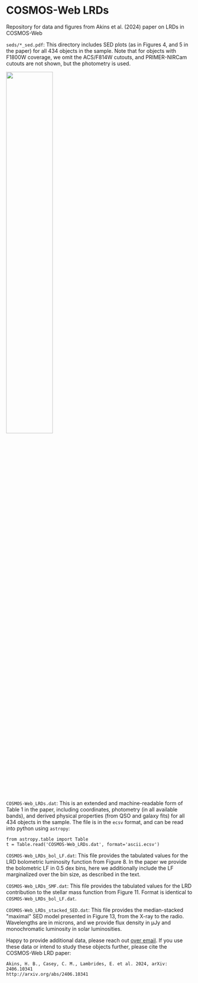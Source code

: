 # COSMOS-Web LRDs
Repository for data and figures from Akins et al. (2024) paper on LRDs in COSMOS-Web

`seds/*_sed.pdf`: This directory includes SED plots (as in Figures 4, and 5 in the paper) for all 434 objects in the sample. Note that for objects with F1800W coverage, we omit the ACS/F814W cutouts, and PRIMER-NIRCam cutouts are not shown, but the photometry is used. 

<img src="https://github.com/hollisakins/akins24_cw/assets/38053732/18da3dd9-bf87-432b-8c02-68fd3404f8f1" width=50% height=50%>


`COSMOS-Web_LRDs.dat`: This is an extended and machine-readable form of Table 1 in the paper, including coordinates, photometry (in all available bands), and derived physical properties (from QSO and galaxy fits) for all 434 objects in the sample. The file is in the `ecsv` format, and can be read into python using `astropy`: 
```
from astropy.table import Table
t = Table.read('COSMOS-Web_LRDs.dat', format='ascii.ecsv')
```

`COSMOS-Web_LRDs_bol_LF.dat`: This file provides the tabulated values for the LRD bolometric luminosity function from Figure 8. In the paper we provide the bolometric LF in 0.5 dex bins, here we additionally include the LF marginalized over the bin size, as described in the text. 


`COSMOS-Web_LRDs_SMF.dat`: This file provides the tabulated values for the LRD contribution to the stellar mass function from Figure 11. Format is identical to `COSMOS-Web_LRDs_bol_LF.dat`.  



`COSMOS-Web_LRDs_stacked_SED.dat`: This file provides the median-stacked "maximal" SED model presented in Figure 13, from the X-ray to the radio. Wavelengths are in microns, and we provide flux density in µJy and monochromatic luminosity in solar luminosities. 


Happy to provide additional data, please reach out [over email](mailto:hollis.akins@gmail.com). 
If you use these data or intend to study these objects further, please cite the COSMOS-Web LRD paper:
```
Akins, H. B., Casey, C. M., Lambrides, E. et al. 2024, arXiv: 2406.10341
http://arxiv.org/abs/2406.10341
```
